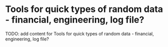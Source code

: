 # Tools for quick types of random data - financial, engineering, log file?

TODO: add content for Tools for quick types of random data - financial, engineering, log file?
